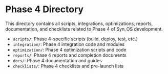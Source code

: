 # Phase 4 Directory

This directory contains all scripts, integrations, optimizations, reports, documentation, and checklists related to Phase 4 of Syn_OS development.

- `scripts/`: Phase 4-specific scripts (build, deploy, test, etc.)
- `integration/`: Phase 4 integration code and modules
- `optimization/`: Phase 4 optimization scripts and code
- `reports/`: Phase 4 reports and completion documents
- `docs/`: Phase 4 documentation and guides
- `checklists/`: Phase 4 checklists and pre-launch lists
